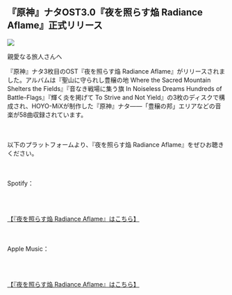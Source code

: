 ## 『原神』ナタOST3.0『夜を照らす焔 Radiance Aflame』正式リリース
<img src="https://sdk.hoyoverse.com/upload/ann/2025/04/23/aabc853e90bb4d762556f68163220564_3276095299122764599.jpg">
<p style="white-space: pre-wrap;">親愛なる旅人さんへ</p><p style="white-space: pre-wrap;">『原神』ナタ3枚目のOST『夜を照らす焔 Radiance Aflame』がリリースされました。アルバムは『聖山に守られし豊穣の地 Where the Sacred Mountain Shelters the Fields』『音なき戦場に集う旗 In Noiseless Dreams Hundreds of Battle-Flags』『輝く炎を掲げて To Strive and Not Yield』の3枚のディスクで構成され、HOYO-MiXが制作した『原神』ナタ——「豊穣の邦」エリアなどの音楽が58曲収録されています。</p><p style="white-space: pre-wrap; min-height: 1.5em;"></p><p style="white-space: pre-wrap;">以下のプラットフォームより、『夜を照らす焔 Radiance Aflame』をぜひお聴きください。</p><p style="white-space: pre-wrap; min-height: 1.5em;"></p><p style="white-space: pre-wrap;">Spotify：</p><p style="white-space: pre-wrap;">

[【『夜を照らす焔 Radiance Aflame』はこちら】](https://open.spotify.com/album/2YEc11ckR84OsFLq814km6)
</p><p style="white-space: pre-wrap; min-height: 1.5em;"></p><p style="white-space: pre-wrap;">Apple Music：</p><p style="white-space: pre-wrap;">

[【『夜を照らす焔 Radiance Aflame』はこちら】](https://music.apple.com/jp/album/1810681489)
</p><p style="white-space: pre-wrap; min-height: 1.5em;"></p><p style="white-space: pre-wrap; min-height: 1.5em;"></p>

